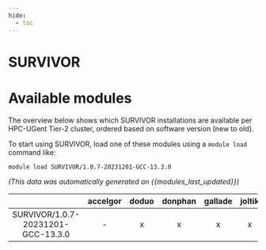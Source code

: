```yaml
---
hide:
  - toc
---
```


SURVIVOR
========

# Available modules


The overview below shows which SURVIVOR installations are available per HPC-UGent Tier-2 cluster, ordered based on software version (new to old).

To start using SURVIVOR, load one of these modules using a `module load` command like:

```shell
module load SURVIVOR/1.0.7-20231201-GCC-13.3.0
```

*(This data was automatically generated on {{modules_last_updated}})*  

| |accelgor|doduo|donphan|gallade|joltik|shinx|skitty|
| :---: | :---: | :---: | :---: | :---: | :---: | :---: | :---: |
|SURVIVOR/1.0.7-20231201-GCC-13.3.0|-|x|x|x|x|x|x|
